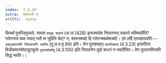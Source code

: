 ```yaml
---
index:  7.3.42
sutra:  शदेरगतौ तः
vritti:  nyasa
---
```


किमर्थं पुनरिदमुच्यते, यावता `शद्लृ शातने` (धा.पा.1428) इत्यस्मादेव निपातनात् तकारो भविष्यतीति? गतेरन्यत्र यथा स्यात् गतौ मा भूदिति चेत्? न; शातनशब्दो हि गतेरन्यमर्थमाचष्टे। एवं तर्हि एतज्ज्ञापयति---`अबाधकान्यपि निपातनानि भवन्ति` (पु.ल.प.वृ.99) इति। तेन पुराशब्दात् `सायञ्चिरम्` (4.3.23) इत्यादिना विधीयमानयोष्ट्युट्युलोः `पुराणप्रोक्तेषु` (4.3.105) इति निपातनेन तुदो बाधनं न भवतीतित। तेन पुरातनमित्यपि सिद्धं भवति।।

